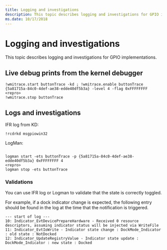 ```yaml
---
title: Logging and investigations
description: This topic describes logging and investigations for GPIO implementations.
ms.date: 10/17/2018
---
```


# Logging and investigations


This topic describes logging and investigations for GPIO implementations.

## <span id="Live_debug_prints_from_the_kernel_debugger"></span><span id="live_debug_prints_from_the_kernel_debugger"></span><span id="LIVE_DEBUG_PRINTS_FROM_THE_KERNEL_DEBUGGER"></span>Live debug prints from the kernel debugger


``` syntax
!wmitrace.start buttonTrace -kd ; !wmitrace.enable buttonTrace {5a81715a-84c0-4def-ae38-edde40df5b3a} -level 4 -flag 0xFFFFFFFF
<repro>
!wmitrace.stop buttonTrace
```

## <span id="Logs_and_investigations"></span><span id="logs_and_investigations"></span><span id="LOGS_AND_INVESTIGATIONS"></span>Logs and investigations


IFR log from KD:

``` syntax
!rcdrkd msgpiowin32 
```

LogMan:

``` syntax
 
logman start -ets buttonTrace -p {5a81715a-84c0-4def-ae38-edde40df5b3a} 0xFFFFFFFF 4
<repro>
logman stop -ets buttonTrace
```

### <span id="Validations"></span><span id="validations"></span><span id="VALIDATIONS"></span>Validations

You can use IFR log or Logman to validate that the state is correctly toggled.

For example, if a dock indicator change is expected, the following entry should be found in the log at the time that the notification is triggered.

``` syntax
--- start of log ---
10: Indicator_EvtDevicePrepareHardware - Received 0 resource descriptors, assuming indicator status will be injected via WriteFile
11: Indicator_EvtIoWrite - Indicator state change : DockMode_Indicator : old state : NotDocked
12: Indicator_UpdateRegistryValue - Indicator state update : DockMode_Indicator : new state : Docked
```

 

 




